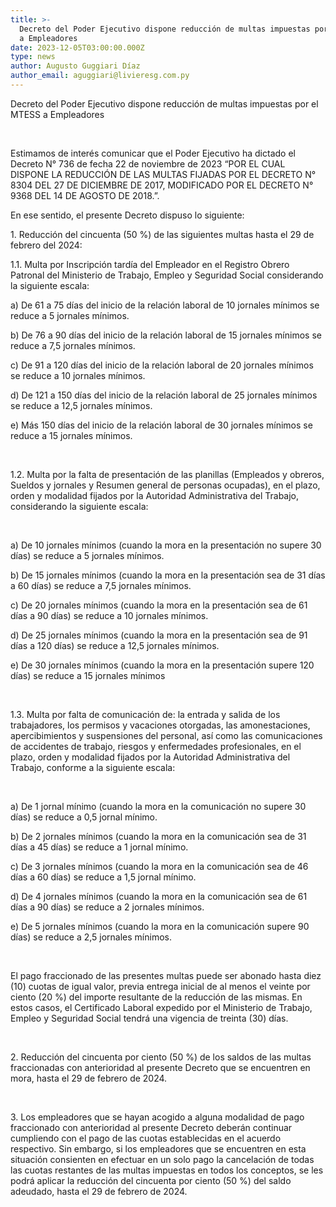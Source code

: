```yaml
---
title: >-
  Decreto del Poder Ejecutivo dispone reducción de multas impuestas por el MTESS
  a Empleadores
date: 2023-12-05T03:00:00.000Z
type: news
author: Augusto Guggiari Díaz
author_email: aguggiari@livieresg.com.py
---
```


Decreto del Poder Ejecutivo dispone reducción de multas impuestas por el MTESS a Empleadores

 

Estimamos de interés comunicar que el Poder Ejecutivo ha dictado el Decreto N° 736 de fecha 22 de noviembre de 2023 “POR EL CUAL DISPONE LA REDUCCIÓN DE LAS MULTAS FIJADAS POR EL DECRETO N° 8304 DEL 27 DE DICIEMBRE DE 2017, MODIFICADO POR EL DECRETO N° 9368 DEL 14 DE AGOSTO DE 2018.”.

En ese sentido, el presente Decreto dispuso lo siguiente:

1\. Reducción del cincuenta (50 %) de las siguientes multas hasta el 29 de febrero del 2024:

1.1. Multa por Inscripción tardía del Empleador en el Registro Obrero Patronal del Ministerio de Trabajo, Empleo y Seguridad Social considerando la siguiente escala:

a) De 61 a 75 días del inicio de la relación laboral de 10 jornales mínimos se reduce a 5 jornales mínimos.

b) De 76 a 90 días del inicio de la relación laboral de 15 jornales mínimos se reduce a 7,5 jornales mínimos.

c) De 91 a 120 días del inicio de la relación laboral de 20 jornales mínimos se reduce a 10 jornales mínimos.

d) De 121 a 150 días del inicio de la relación laboral de 25 jornales mínimos se reduce a 12,5 jornales mínimos.

e) Más 150 días del inicio de la relación laboral de 30 jornales mínimos se reduce a 15 jornales mínimos.

 

1.2. Multa por la falta de presentación de las planillas (Empleados y obreros, Sueldos y jornales y Resumen general de personas ocupadas), en el plazo, orden y modalidad fijados por la Autoridad Administrativa del Trabajo, considerando la siguiente escala:

 

a) De 10 jornales mínimos (cuando la mora en la presentación no supere 30 días) se reduce a 5 jornales mínimos.

b) De 15 jornales mínimos (cuando la mora en la presentación sea de 31 días a 60 días) se reduce a 7,5 jornales mínimos.

c) De 20 jornales mínimos (cuando la mora en la presentación sea de 61 días a 90 días) se reduce a 10 jornales mínimos. 

d) De 25 jornales mínimos (cuando la mora en la presentación sea de 91 días a 120 días) se reduce a 12,5 jornales
mínimos.

e) De 30 jornales mínimos (cuando la mora en la presentación supere 120 días) se reduce a 15 jornales mínimos

 

1.3. Multa por falta de comunicación de: la entrada y salida de los trabajadores, los permisos y vacaciones otorgadas, las amonestaciones, apercibimientos y suspensiones del personal, así como las comunicaciones de accidentes de trabajo, riesgos y enfermedades profesionales, en el plazo, orden y modalidad fijados por la Autoridad Administrativa del Trabajo, conforme a la siguiente escala:

 

a) De 1 jornal mínimo (cuando la mora en la comunicación no supere 30 días) se reduce a 0,5 jornal mínimo.

b) De 2 jornales mínimos (cuando la mora en la comunicación sea de 31 días a 45 días) se reduce a 1 jornal mínimo.

c) De 3 jornales mínimos (cuando la mora en la comunicación sea de 46 días a 60 días) se reduce a 1,5 jornal mínimo.

d) De 4 jornales mínimos (cuando la mora en la comunicación sea de 61 días a 90 días) se reduce a 2 jornales mínimos.

e) De 5 jornales mínimos (cuando la mora en la comunicación supere 90 días) se reduce a 2,5 jornales mínimos.

 

El pago fraccionado de las presentes multas puede ser abonado hasta diez (10) cuotas de igual valor, previa entrega inicial de al menos el veinte por ciento (20 %) del importe resultante de la reducción de las mismas. En estos casos, el Certificado Laboral expedido por el Ministerio de Trabajo, Empleo y Seguridad Social tendrá una vigencia de treinta (30) días.

                 

2\. Reducción del cincuenta por ciento (50 %) de los saldos de las multas fraccionadas con anterioridad al  presente Decreto que se encuentren en mora, hasta el 29 de febrero de 2024.

 

3\. Los empleadores que se hayan acogido a alguna modalidad de pago fraccionado con anterioridad al presente Decreto deberán continuar cumpliendo con el pago de las cuotas establecidas en el acuerdo respectivo. Sin embargo, si los empleadores que se encuentren en esta situación consienten en efectuar en un solo pago la cancelación de todas las cuotas restantes de las multas impuestas en todos los conceptos, se les podrá aplicar la reducción del cincuenta por ciento (50 %) del saldo adeudado, hasta el 29 de febrero de 2024.
